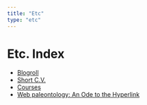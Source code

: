 ```yaml
---
title: "Etc"
type: "etc"
---
```


# Etc. Index

- [Blogroll]({{<parenturl>}}blogroll)
- [Short C.V.]({{<parenturl>}}cv)
- [Courses]({{<parenturl>}}courses)
- [Web paleontology: An Ode to the Hyperlink]({{<parenturl>}}web_paleontology)

